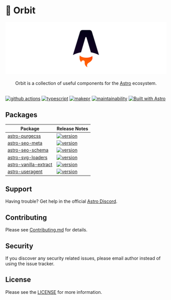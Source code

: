 # 🚀 Orbit

<p align="center">
  <img src="assets/banner.png" alt="Astro logo">
  <br/><br/>
  Orbit is a collection of useful components for the
  <a href="https://astro.build">Astro</a> ecosystem.
  <br/><br/>
</p>

[![github actions][github-actions-badge]][github-actions]
[![typescript][typescript-badge]][typescript]
[![makepr][makepr-badge]][makepr]
[![maintainability][codeclimate-badge]][codeclimate]
[![Built with Astro][astro-badge]][astro]

## Packages

| Package                                                 | Release Notes                                                                                                     |
| ------------------------------------------------------- | ----------------------------------------------------------------------------------------------------------------- |
| [astro-purgecss](packages/astro-purgecss)               | [![version](https://img.shields.io/npm/v/astro-purgecss.svg)](packages/astro-purgecss/CHANGELOG.md)               |
| [astro-seo-meta](packages/astro-seo-meta)               | [![version](https://img.shields.io/npm/v/astro-seo-meta.svg)](packages/astro-seo-meta/CHANGELOG.md)               |
| [astro-seo-schema](packages/astro-seo-schema)           | [![version](https://img.shields.io/npm/v/astro-seo-schema.svg)](packages/astro-seo-schema/CHANGELOG.md)           |
| [astro-svg-loaders](packages/astro-svg-loaders)         | [![version](https://img.shields.io/npm/v/astro-svg-loaders.svg)](packages/astro-svg-loaders/CHANGELOG.md)         |
| [astro-vanilla-extract](packages/astro-vanilla-extract) | [![version](https://img.shields.io/npm/v/astro-vanilla-extract.svg)](packages/astro-vanilla-extract/CHANGELOG.md) |
| [astro-useragent](packages/astro-useragent)             | [![version](https://img.shields.io/npm/v/astro-useragent.svg)](packages/astro-useragent/CHANGELOG.md)             |

## Support

Having trouble? Get help in the official [Astro Discord](https://astro.build/chat).

## Contributing

Please see [Contributing.md](CONTRIBUTING.md) for details.

## Security

If you discover any security related issues, please email author instead of using the issue tracker.

## License

Please see the [LICENSE](LICENSE) for more information.

[github-actions]: https://github.com/codiume/orbit/actions/workflows/node.js.yml
[github-actions-badge]: https://github.com/codiume/orbit/actions/workflows/node.js.yml/badge.svg?branch=main
[typescript]: https://www.typescriptlang.org/dt/search?search=astro-seo-schema
[typescript-badge]: https://img.shields.io/npm/types/astro-seo-schema
[makepr]: https://makeapullrequest.com
[makepr-badge]: https://img.shields.io/badge/PRs-welcome-brightgreen.svg?style=flat-square?style=flat
[codeclimate]: https://codeclimate.com/github/codiume/orbit/maintainability
[codeclimate-badge]: https://api.codeclimate.com/v1/badges/d9f004c55ba5a19a8810/maintainability
[astro]: https://astro.build
[astro-badge]: https://astro.badg.es/v2/built-with-astro/tiny.svg
